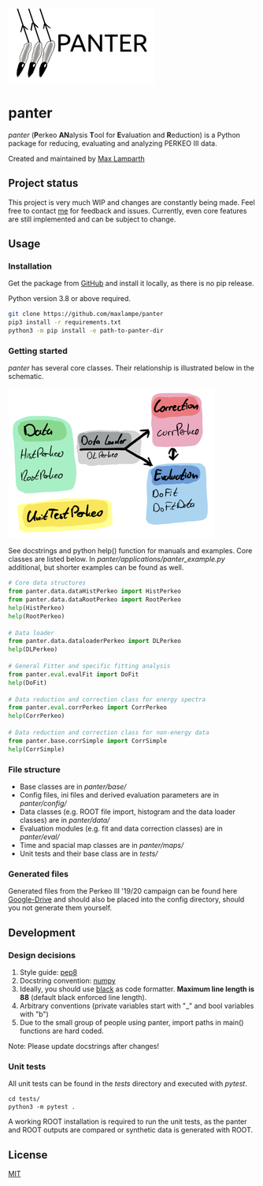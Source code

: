 
![image](images/panter_logo.png)

# panter

_panter_ (**P**erkeo **AN**alysis **T**ool for **E**valuation and **R**eduction) is a Python package for reducing, evaluating and analyzing PERKEO III data.

Created and maintained by [Max Lamparth](https://github.com/maxlampe/)

## Project status

This project is very much WIP and changes are constantly being made. Feel free to contact [me](mailto:max.lamparth@tum.de?subject=panter) for feedback and issues.
Currently, even core features are still implemented and can be subject to change.

## Usage

### Installation

Get the package from [GitHub](https://github.com/maxlampe/panter) and install it locally, as there is no pip release.

Python version 3.8 or above required.

```bash
git clone https://github.com/maxlampe/panter
pip3 install -r requirements.txt
python3 -m pip install -e path-to-panter-dir
```

### Getting started

_panter_ has several core classes. Their relationship is illustrated below in the schematic.

![image](images/schematic.png)

See docstrings and python help() function for manuals and examples. Core classes are listed below.
In _panter/applications/panter_example.py_ additional, but shorter examples can be found as well.

```python
# Core data structures
from panter.data.dataHistPerkeo import HistPerkeo
from panter.data.dataRootPerkeo import RootPerkeo
help(HistPerkeo)
help(RootPerkeo)

# Data loader
from panter.data.dataloaderPerkeo import DLPerkeo
help(DLPerkeo)

# General Fitter and specific fitting analysis
from panter.eval.evalFit import DoFit
help(DoFit)

# Data reduction and correction class for energy spectra
from panter.eval.corrPerkeo import CorrPerkeo
help(CorrPerkeo)

# Data reduction and correction class for non-energy data
from panter.base.corrSimple import CorrSimple
help(CorrSimple)
```

### File structure

- Base classes are in _panter/base/_
- Config files, ini files and derived evaluation parameters are in _panter/config/_
- Data classes (e.g. ROOT file import, histogram and the data loader classes) are in _panter/data/_
- Evaluation modules (e.g. fit and data correction classes) are in _panter/eval/_
- Time and spacial map classes are in _panter/maps/_
- Unit tests and their base class are in _tests/_

### Generated files

Generated files from the Perkeo III '19/20 campaign can be found here 
[Google-Drive](https://drive.google.com/drive/folders/1OAMSJ6GS1H43I2-rBBymWHGwYljm34oG?usp=sharing)
and should also be placed into the config directory, should you not generate them yourself.
## Development

### Design decisions

1. Style guide: [pep8](https://www.python.org/dev/peps/pep-0008/)
2. Docstring convention: [numpy](https://numpydoc.readthedocs.io/en/latest/format.html)
3. Ideally, you should use [black](https://pypi.org/project/black/) as code formatter. **Maximum line length is 88** (default black enforced line length).
4. Arbitrary conventions (private variables start with "_" and bool variables with "b")
5. Due to the small group of people using panter, import paths in main() functions are hard coded.

Note: Please update docstrings after changes!

### Unit tests

All unit tests can be found in the _tests_ directory and executed with _pytest_.
```
cd tests/
python3 -m pytest .
```
A working ROOT installation is required to run the unit tests, as the panter and ROOT outputs
are compared or synthetic data is generated with ROOT.

## License

[MIT](https://choosealicense.com/licenses/mit/)
